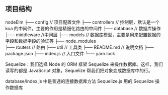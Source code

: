 ## 项目结构

nodeElm
├── config // 项目配置文件
├── controllers // 控制层，默认是一个 koa 的中间件，主要的作用是精细化路由的中间件
├── database // 数据库操作
├── middleware //中间层
├── models // 数据库模型，主要是用来配置数据的字段和数据字段的验证等
├── node_modules  
├── routers // 路由
├── util // 工具类
├── README.md // 说明文档
├── package.json
├── index.js // 入口文件
└── yarn.lock

Sequelize：我们选择 Node 的 ORM 框架 Sequelize 来操作数据库。这样，我们读写的都是 JavaScript 对象，Sequelize 帮我们把对象变成数据库中的行。

database/index.js 中是普通的连接数据库方法
Sequelize.js 用的 Sequelize 操作数据库
